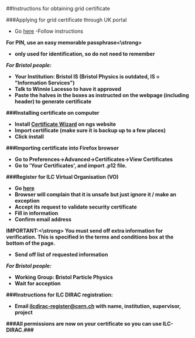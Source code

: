 ##Instructions for obtaining grid certificate

###Applying for grid certificate through UK portal
- Go [here](https://portal.ca.grid-support.ac.uk/caportal/)
-Follow instructions

<strong>For PIN, use an easy memorable passphrase<\strong>
- only used for identification, so do not need to remember

*For Bristol people:*
- Your Institution: Bristol IS (Bristol Physics is outdated, IS = "Information Services")
- Talk to Winnie Lacesso to have it approved
- Paste the halves in the boxes as instructed on the webpage (including header) to generate certificate

###Installing certificate on computer
- Install [Certificate Wizard](http://www.ngs.ac.uk/ukca/certificates/certwizard) on ngs website
- Import certificate (make sure it is backup up to a few places)
- Click install

###Importing certificate into Firefox browser
- Go to Preferences->Advanced->Certificates->View Certificates
- Go to 'Your Certificates', and import .p12 file.

###Register for ILC Virtual Organisation (VO)

- Go [here](https://grid-voms.desy.de:8443/voms/ilc/register/start.action)
- Browser will complain that it is unsafe but just ignore it / make an exception
- Accept its request to validate security certificate
- Fill in information
- Confirm email address

<strong>IMPORTANT:<\strong>
You must send off extra information for verification. This is specified in the terms and conditions box at the bottom of the page.
- Send off list of requested information

*For Bristol people:*
- Working Group: Bristol Particle Physics
- Wait for acception

###Instructions for ILC DIRAC registration:
- Email ilcdirac-register@cern.ch with name, institution, supervisor, project

###All permissions are now on your certificate so you can use ILC-DIRAC.###
